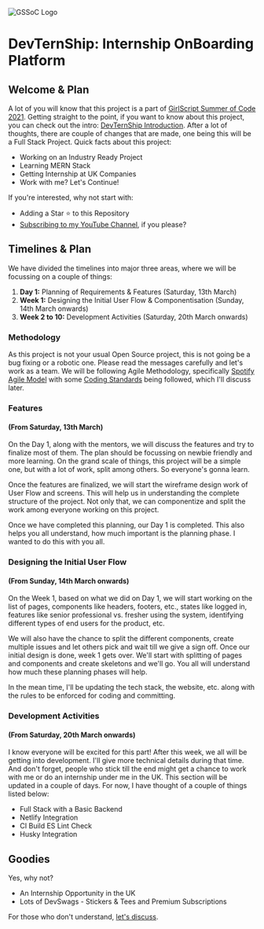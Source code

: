![GSSoC Logo](https://i.imgur.com/BR9Q5Pd.png)

# DevTernShip: Internship OnBoarding Platform

## Welcome & Plan

A lot of you will know that this project is a part of [GirlScript Summer of Code 2021](https://gssoc.girlscript.tech/). Getting straight to the point, if you want to know about this project, you can check out the intro: [DevTernShip Introduction](https://rb.gy/cygmlf). After a lot of thoughts, there are couple of changes that are made, one being this will be a Full Stack Project. Quick facts about this project:

* Working on an Industry Ready Project
* Learning MERN Stack
* Getting Internship at UK Companies
* Work with me? Let's Continue!

If you're interested, why not start with:

* Adding a Star :star: to this Repository
* [Subscribing to my YouTube Channel](https://rb.gy/fupw21), if you please?

## Timelines & Plan

We have divided the timelines into major three areas, where we will be focussing on a couple of things:

1. **Day 1:** Planning of Requirements & Features (Saturday, 13th March)
2. **Week 1:** Designing the Initial User Flow & Componentisation (Sunday, 14th March onwards)
3. **Week 2 to 10:** Development Activities (Saturday, 20th March onwards)

### Methodology

As this project is not your usual Open Source project, this is not going be a bug fixing or a robotic one. Please read the messages carefully and let's work as a team. We will be following Agile Methodology, specifically [Spotify Agile Model](https://rb.gy/tzvtsj) with some [Coding Standards](https://rb.gy/jmo3xp) being followed, which I'll discuss later.

### Features
#### (From Saturday, 13th March)

On the Day 1, along with the mentors, we will discuss the features and try to finalize most of them. The plan should be focussing on newbie friendly and more learning. On the grand scale of things, this project will be a simple one, but with a lot of work, split among others. So everyone's gonna learn.

Once the features are finalized, we will start the wireframe design work of User Flow and screens. This will help us in understanding the complete structure of the project. Not only that, we can componentize and split the work among everyone working on this project.

Once we have completed this planning, our Day 1 is completed. This also helps you all understand, how much important is the planning phase. I wanted to do this with you all.

### Designing the Initial User Flow
#### (From Sunday, 14th March onwards)

On the Week 1, based on what we did on Day 1, we will start working on the list of pages, components like headers, footers, etc., states like logged in, features like senior professional vs. fresher using the system, identifying different types of end users for the product, etc.

We will also have the chance to split the different components, create multiple issues and let others pick and wait till we give a sign off. Once our initial design is done, week 1 gets over. We'll start with splitting of pages and components and create skeletons and we'll go. You all will understand how much these planning phases will help.

In the mean time, I'll be updating the tech stack, the website, etc. along with the rules to be enforced for coding and committing.

### Development Activities
#### (From Saturday, 20th March onwards)

I know everyone will be excited for this part! After this week, we all will be getting into development. I'll give more technical details during that time. And don't forget, people who stick till the end might get a chance to work with me or do an internship under me in the UK. This section will be updated in a couple of days. For now, I have thought of a couple of things listed below:

* Full Stack with a Basic Backend
* Netlify Integration
* CI Build ES Lint Check
* Husky Integration

## Goodies

Yes, why not?

* An Internship Opportunity in the UK
* Lots of DevSwags - Stickers & Tees and Premium Subscriptions

For those who don't understand, [let's discuss](https://rb.gy/7enhl7).
